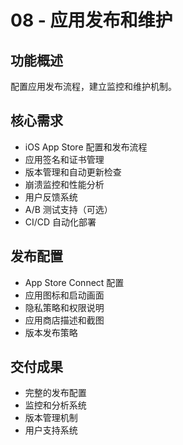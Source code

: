# 08 - 应用发布和维护

## 功能概述
配置应用发布流程，建立监控和维护机制。

## 核心需求
- iOS App Store 配置和发布流程
- 应用签名和证书管理
- 版本管理和自动更新检查
- 崩溃监控和性能分析
- 用户反馈系统
- A/B 测试支持（可选）
- CI/CD 自动化部署

## 发布配置
- App Store Connect 配置
- 应用图标和启动画面
- 隐私策略和权限说明
- 应用商店描述和截图
- 版本发布策略

## 交付成果
- 完整的发布配置
- 监控和分析系统
- 版本管理机制
- 用户支持系统